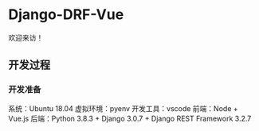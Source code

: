 # Django-DRF-Vue

欢迎来访！

## 开发过程

### 开发准备

系统：Ubuntu 18.04
虚拟环境：pyenv
开发工具：vscode
前端：Node + Vue.js
后端：Python 3.8.3 + Django 3.0.7 + Django REST Framework 3.2.7
